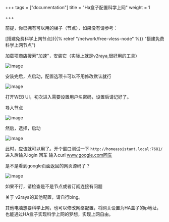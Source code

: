 +++
tags = ["documentation"]
title = "Ha盒子配置科学上网"
weight = 1

+++

前提，你已拥有可以用的梯子（节点），如果没有请参考：

[搭建免费科学上网节点]({{% relref "/network/free-vless-node" %}} "搭建免费科学上网节点")



加载项商店搜索"加速"，安装它（实际上就是v2raya,很好用的工具）

![image](https://pic.456766.xyz/typora/070adbd5eb8a90dc0647ed13a5c1acd21d457be8.png)





安装完后，点启动，配置选项卡可以不用修改默认就行



![image](https://pic.456766.xyz/typora/df3fc21234594a0b1260007e57f8a549aebe0075.png)





打开WEB UI，初次进入需要设置用户名密码，设置后请记好了。

导入节点

![image](https://pic.456766.xyz/typora/35f8c5d6d06e839c5d250ccfcda52ad6d65360c3.png)





然后，选择，启动

![image](https://pic.456766.xyz/typora/6039b77ac1aa021955fcb987013cbb0505db3e30.png)





此时，应该就可以用了。开个窗口测试一下
`http://homeassistant.local:7681/`
进入后输入login 回车
输入curl www.google.com回车

是不是看到google页面返回的网页源码了？

![image](https://pic.456766.xyz/typora/61122d3118036f0ece49f011ee703944e86ec39a.jpeg)





如果不行，请检查是不是节点或者订阅连接有问题

关于 v2raya的其他配置，请自行bing。





其他电脑想要科学上网，也可以修改网络配置，将网关设置为HA盒子的ip地址，也能通过HA盒子实现科学上网的梦想，实现上网自由。

